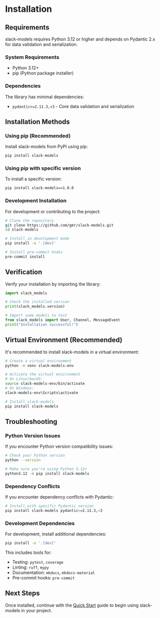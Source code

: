# Installation

## Requirements

slack-models requires Python 3.12 or higher and depends on Pydantic 2.x for data validation and serialization.

### System Requirements

- Python 3.12+
- pip (Python package installer)

### Dependencies

The library has minimal dependencies:

- `pydantic>=2.11.3,<3` - Core data validation and serialization

## Installation Methods

### Using pip (Recommended)

Install slack-models from PyPI using pip:

```bash
pip install slack-models
```

### Using pip with specific version

To install a specific version:

```bash
pip install slack-models==1.0.0
```

### Development Installation

For development or contributing to the project:

```bash
# Clone the repository
git clone https://github.com/gmr/slack-models.git
cd slack-models

# Install in development mode
pip install -e '.[dev]'

# Install pre-commit hooks
pre-commit install
```

## Verification

Verify your installation by importing the library:

```python
import slack_models

# Check the installed version
print(slack_models.version)

# Import some models to test
from slack_models import User, Channel, MessageEvent
print("Installation successful!")
```

## Virtual Environment (Recommended)

It's recommended to install slack-models in a virtual environment:

```bash
# Create a virtual environment
python -m venv slack-models-env

# Activate the virtual environment
# On Linux/macOS:
source slack-models-env/bin/activate
# On Windows:
slack-models-env\Scripts\activate

# Install slack-models
pip install slack-models
```

## Troubleshooting

### Python Version Issues

If you encounter Python version compatibility issues:

```bash
# Check your Python version
python --version

# Make sure you're using Python 3.12+
python3.12 -m pip install slack-models
```

### Dependency Conflicts

If you encounter dependency conflicts with Pydantic:

```bash
# Install with specific Pydantic version
pip install slack-models pydantic>=2.11.3,<3
```

### Development Dependencies

For development, install additional dependencies:

```bash
pip install -e '.[dev]'
```

This includes tools for:
- Testing: `pytest`, `coverage`
- Linting: `ruff`, `mypy`
- Documentation: `mkdocs`, `mkdocs-material`
- Pre-commit hooks: `pre-commit`

## Next Steps

Once installed, continue with the [Quick Start](quickstart.md) guide to begin using slack-models in your project.
